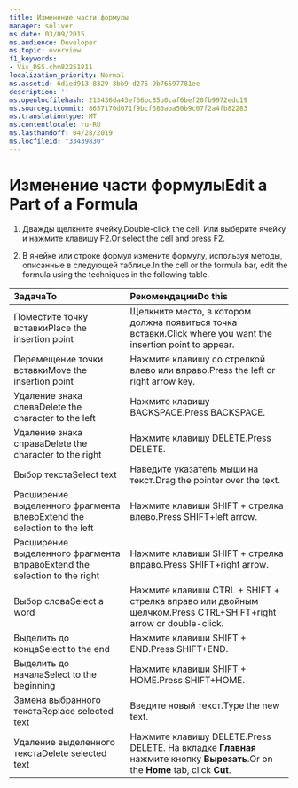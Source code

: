 ```yaml
---
title: Изменение части формулы
manager: soliver
ms.date: 03/09/2015
ms.audience: Developer
ms.topic: overview
f1_keywords:
- Vis_DSS.chm82251811
localization_priority: Normal
ms.assetid: 6d1ed913-8329-3bb9-d275-9b76597781ee
description: ''
ms.openlocfilehash: 213436da43ef66bc85b0caf6bef20fb9972edc19
ms.sourcegitcommit: 8657170d071f9bcf680aba50b9c07f2a4fb82283
ms.translationtype: MT
ms.contentlocale: ru-RU
ms.lasthandoff: 04/28/2019
ms.locfileid: "33439830"
---
```

# <a name="edit-a-part-of-a-formula"></a><span data-ttu-id="d8fb7-102">Изменение части формулы</span><span class="sxs-lookup"><span data-stu-id="d8fb7-102">Edit a Part of a Formula</span></span>

1. <span data-ttu-id="d8fb7-103">Дважды щелкните ячейку.</span><span class="sxs-lookup"><span data-stu-id="d8fb7-103">Double-click the cell.</span></span> <span data-ttu-id="d8fb7-104">Или выберите ячейку и нажмите клавишу F2.</span><span class="sxs-lookup"><span data-stu-id="d8fb7-104">Or select the cell and press F2.</span></span>
    
2. <span data-ttu-id="d8fb7-105">В ячейке или строке формул измените формулу, используя методы, описанные в следующей таблице.</span><span class="sxs-lookup"><span data-stu-id="d8fb7-105">In the cell or the formula bar, edit the formula using the techniques in the following table.</span></span>
    
|<span data-ttu-id="d8fb7-106">**Задача**</span><span class="sxs-lookup"><span data-stu-id="d8fb7-106">**To**</span></span>|<span data-ttu-id="d8fb7-107">**Рекомендации**</span><span class="sxs-lookup"><span data-stu-id="d8fb7-107">**Do this**</span></span>|
|:-----|:-----|
| <span data-ttu-id="d8fb7-108">Поместите точку вставки</span><span class="sxs-lookup"><span data-stu-id="d8fb7-108">Place the insertion point</span></span>  <br/> | <span data-ttu-id="d8fb7-109">Щелкните место, в котором должна появиться точка вставки.</span><span class="sxs-lookup"><span data-stu-id="d8fb7-109">Click where you want the insertion point to appear.</span></span>  <br/> |
| <span data-ttu-id="d8fb7-110">Перемещение точки вставки</span><span class="sxs-lookup"><span data-stu-id="d8fb7-110">Move the insertion point</span></span>  <br/> | <span data-ttu-id="d8fb7-111">Нажмите клавишу со стрелкой влево или вправо.</span><span class="sxs-lookup"><span data-stu-id="d8fb7-111">Press the left or right arrow key.</span></span>  <br/> |
| <span data-ttu-id="d8fb7-112">Удаление знака слева</span><span class="sxs-lookup"><span data-stu-id="d8fb7-112">Delete the character to the left</span></span>  <br/> | <span data-ttu-id="d8fb7-113">Нажмите клавишу BACKSPACE.</span><span class="sxs-lookup"><span data-stu-id="d8fb7-113">Press BACKSPACE.</span></span>  <br/> |
| <span data-ttu-id="d8fb7-114">Удаление знака справа</span><span class="sxs-lookup"><span data-stu-id="d8fb7-114">Delete the character to the right</span></span>  <br/> | <span data-ttu-id="d8fb7-115">Нажмите клавишу DELETE.</span><span class="sxs-lookup"><span data-stu-id="d8fb7-115">Press DELETE.</span></span>  <br/> |
| <span data-ttu-id="d8fb7-116">Выбор текста</span><span class="sxs-lookup"><span data-stu-id="d8fb7-116">Select text</span></span>  <br/> | <span data-ttu-id="d8fb7-117">Наведите указатель мыши на текст.</span><span class="sxs-lookup"><span data-stu-id="d8fb7-117">Drag the pointer over the text.</span></span>  <br/> |
| <span data-ttu-id="d8fb7-118">Расширение выделенного фрагмента влево</span><span class="sxs-lookup"><span data-stu-id="d8fb7-118">Extend the selection to the left</span></span>  <br/> | <span data-ttu-id="d8fb7-119">Нажмите клавиши SHIFT + стрелка влево.</span><span class="sxs-lookup"><span data-stu-id="d8fb7-119">Press SHIFT+left arrow.</span></span>  <br/> |
| <span data-ttu-id="d8fb7-120">Расширение выделенного фрагмента вправо</span><span class="sxs-lookup"><span data-stu-id="d8fb7-120">Extend the selection to the right</span></span>  <br/> | <span data-ttu-id="d8fb7-121">Нажмите клавиши SHIFT + стрелка вправо.</span><span class="sxs-lookup"><span data-stu-id="d8fb7-121">Press SHIFT+right arrow.</span></span>  <br/> |
| <span data-ttu-id="d8fb7-122">Выбор слова</span><span class="sxs-lookup"><span data-stu-id="d8fb7-122">Select a word</span></span>  <br/> | <span data-ttu-id="d8fb7-123">Нажмите клавиши CTRL + SHIFT + стрелка вправо или двойным щелчком.</span><span class="sxs-lookup"><span data-stu-id="d8fb7-123">Press CTRL+SHIFT+right arrow or double-click.</span></span>  <br/> |
| <span data-ttu-id="d8fb7-124">Выделить до конца</span><span class="sxs-lookup"><span data-stu-id="d8fb7-124">Select to the end</span></span>  <br/> | <span data-ttu-id="d8fb7-125">Нажмите клавиши SHIFT + END.</span><span class="sxs-lookup"><span data-stu-id="d8fb7-125">Press SHIFT+END.</span></span>  <br/> |
| <span data-ttu-id="d8fb7-126">Выделить до начала</span><span class="sxs-lookup"><span data-stu-id="d8fb7-126">Select to the beginning</span></span>  <br/> | <span data-ttu-id="d8fb7-127">Нажмите клавиши SHIFT + HOME.</span><span class="sxs-lookup"><span data-stu-id="d8fb7-127">Press SHIFT+HOME.</span></span>  <br/> |
| <span data-ttu-id="d8fb7-128">Замена выбранного текста</span><span class="sxs-lookup"><span data-stu-id="d8fb7-128">Replace selected text</span></span>  <br/> | <span data-ttu-id="d8fb7-129">Введите новый текст.</span><span class="sxs-lookup"><span data-stu-id="d8fb7-129">Type the new text.</span></span>  <br/> |
| <span data-ttu-id="d8fb7-130">Удаление выделенного текста</span><span class="sxs-lookup"><span data-stu-id="d8fb7-130">Delete selected text</span></span>  <br/> | <span data-ttu-id="d8fb7-131">Нажмите клавишу DELETE.</span><span class="sxs-lookup"><span data-stu-id="d8fb7-131">Press DELETE.</span></span> <span data-ttu-id="d8fb7-132">На вкладке **Главная** нажмите кнопку **Вырезать**.</span><span class="sxs-lookup"><span data-stu-id="d8fb7-132">Or on the **Home** tab, click **Cut**.</span></span>  <br/> |
   

